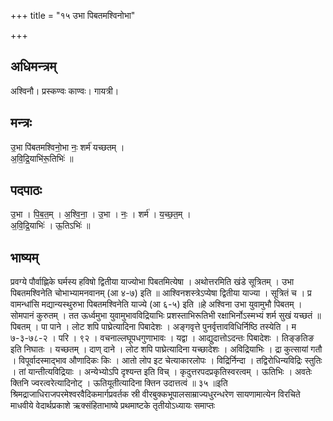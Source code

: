 +++
title = "१५ उभा पिबतमश्विनोभा"

+++
## अधिमन्त्रम्
अश्विनौ। प्रस्कण्वः काण्वः। गायत्री।

## मन्त्रः
उ॒भा पि॑बतमश्विनो॒भा नः॒ शर्म॑ यच्छतम् ।  
अ॒वि॒द्रि॒याभि॑रू॒तिभिः॑ ॥

## पदपाठः
उ॒भा । पि॒ब॒त॒म् । अ॒श्वि॒ना॒ । उ॒भा । नः॒ । शर्म॑ । य॒च्छ॒त॒म् ।  
अ॒वि॒द्रि॒याभिः॑ । ऊ॒तिऽभिः॑ ॥

## भाष्यम्
प्रवग्ये पौर्वाह्णिके घर्मस्य हविषो द्वितीया याज्योभा पिबतमित्येषा । अथोत्तरमिति खंडे सूत्रितम् । उभा पिबतमश्विनेति चोभाभ्यामनवानम् (आ ४-७) इति ॥ आश्विनशस्त्रेऽप्येषा द्वितीया याज्या । सूत्रितं च । प्र वामन्धांसि मद्यान्यस्थुरुभा पिबतमश्विनेति याज्ये (आ ६-५) इति ॥हे अश्विना उभा युवामुभौ पिबतम् । सोमपानं कुरुतम् । तत ऊर्ध्वमुभा युवामुभावविद्रियाभिः प्रशस्ताभिरूतिभी रक्षाभिर्नोऽस्मभ्यं शर्म सुखं यच्छतं ॥ पिबतम् । पा पाने । लोट शपि पाघ्रेत्यादिना पिबादेशः । अङ्गवृत्ते पुनर्वृत्तावविधिर्निष्ठि तस्येति । म ७-३-७८-२ । परि । ९२ । वचनाल्लघूपधगुणाभावः । यद्वा । आद्युदात्तोऽदन्तः पिबादेशः । तिङ्ङतिङ इति निघातः । यच्छतम् । दाण् दाने । लोट शपि पाघ्रेत्यादिना यच्छादेशः । अविद्रियाभिः । द्रा कुत्सायां गतौ । विपूर्वादस्माद्भाव औणादिकः किः । आतो लोप इट चेत्याकारलोपः । विद्रिर्निन्दा । तद्विरोधिन्यविद्रिः स्तुतिः । तां यान्तीत्यविद्रियाः । अन्येभ्योऽपि दृश्यन्त इति विच् । कृदुत्तरपदप्रकृतिस्वरत्वम् । ऊतिभिः । अवतेः क्तिनि ज्वरत्वरेत्यादिनोट् । ऊतियूतीत्यादिना क्तिन उदात्तत्वं ॥ ३५ ॥इति श्रिमद्राजाधिराजपरमेश्वरवैदिकमार्गप्रवर्तक स्री वीरबुक्कभूपालसाम्राज्यधुरन्धरेण सायणामात्येन विरचिते माधवीये वेदार्थप्रकाशे ऋक्संहिताभाष्ये प्रथमाष्टके तृतीयोऽध्यायः समाप्तः
